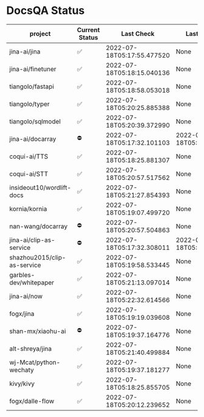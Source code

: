 # DocsQA Status

|          project          |Current Status|        Last Check        |      Last Downtime       |
|---------------------------|--------------|--------------------------|--------------------------|
|jina-ai/jina               |✅            |2022-07-18T05:17:55.477520|None                      |
|jina-ai/finetuner          |✅            |2022-07-18T05:18:15.040136|None                      |
|tiangolo/fastapi           |✅            |2022-07-18T05:18:58.053018|None                      |
|tiangolo/typer             |✅            |2022-07-18T05:20:25.885388|None                      |
|tiangolo/sqlmodel          |✅            |2022-07-18T05:20:39.372990|None                      |
|jina-ai/docarray           |⛔️           |2022-07-18T05:17:32.101103|2022-07-18T05:17:32.101088|
|coqui-ai/TTS               |✅            |2022-07-18T05:18:25.881307|None                      |
|coqui-ai/STT               |✅            |2022-07-18T05:20:57.517562|None                      |
|insideout10/wordlift-docs  |✅            |2022-07-18T05:21:27.854393|None                      |
|kornia/kornia              |✅            |2022-07-18T05:19:07.499720|None                      |
|nan-wang/docarray          |⛔️           |2022-07-18T05:20:57.504863|None                      |
|jina-ai/clip-as-service    |⛔️           |2022-07-18T05:17:32.308011|2022-07-18T05:17:32.307996|
|shazhou2015/clip-as-service|✅            |2022-07-18T05:19:58.533445|None                      |
|garbles-dev/whitepaper     |✅            |2022-07-18T05:21:13.097014|None                      |
|jina-ai/now                |✅            |2022-07-18T05:22:32.614566|None                      |
|fogx/jina                  |✅            |2022-07-18T05:19:19.039608|None                      |
|shan-mx/xiaohu-ai          |⛔️           |2022-07-18T05:19:37.164776|None                      |
|alt-shreya/jina            |✅            |2022-07-18T05:21:40.499884|None                      |
|wj-Mcat/python-wechaty     |✅            |2022-07-18T05:19:37.181277|None                      |
|kivy/kivy                  |✅            |2022-07-18T05:18:25.855705|None                      |
|fogx/dalle-flow            |✅            |2022-07-18T05:20:12.239652|None                      |
